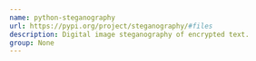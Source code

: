 ```yaml
---
name: python-steganography
url: https://pypi.org/project/steganography/#files
description: Digital image steganography of encrypted text.
group: None
---
```

